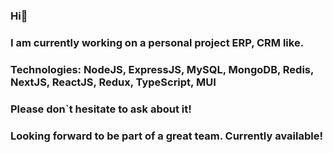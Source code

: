 ### Hi👋

### I am currently working on a personal project ERP, CRM like.
### Technologies: NodeJS, ExpressJS, MySQL, MongoDB, Redis, NextJS, ReactJS, Redux, TypeScript, MUI
### Please don`t hesitate to ask about it!

### Looking forward to be part of a great team. Currently available!
